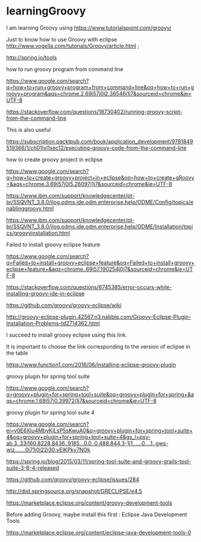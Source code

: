 # learningGroovy
I am learning Groovy using https://www.tutorialspoint.com/groovy/  


Just to know how to use Groovy with eclipse http://www.vogella.com/tutorials/Groovy/article.html  ;

http://spring.io/tools

how to run groovy program from command line

https://www.google.com/search?q=how+to+run+groovy+program+from+command+line&oq=how+to+run+groovy+program&aqs=chrome.2.69i57j0l2.36546j1j7&sourceid=chrome&ie=UTF-8

https://stackoverflow.com/questions/18730402/running-groovy-script-from-the-command-line

This is also useful

https://subscription.packtpub.com/book/application_development/9781849519366/1/ch01lvl1sec12/executing-groovy-code-from-the-command-line

how to create groovy project in eclipse

https://www.google.com/search?q=how+to+create+groovy+project+in+eclipse&oq=how+to+create+gRoovy+&aqs=chrome.3.69i57j0l5.26097j1j7&sourceid=chrome&ie=UTF-8

https://www.ibm.com/support/knowledgecenter/pt-br/SSQVNT_3.8.0/ilog.odms.ide.odm.enterprise.help/ODME/Config/topics/enablinggroovy.html

https://www.ibm.com/support/knowledgecenter/pt-br/SSQVNT_3.8.0/ilog.odms.ide.odm.enterprise.help/ODME/Installation/topics/groovyinstallation.html


Failed to install groovy eclipse feature

https://www.google.com/search?q=Failed+to+install+groovy+eclipse+feature&oq=Failed+to+install+groovy+eclipse+feature+&aqs=chrome..69i57.190254j0j7&sourceid=chrome&ie=UTF-8

https://stackoverflow.com/questions/6745385/error-occurs-while-installing-groovy-ide-in-eclipse

https://github.com/groovy/groovy-eclipse/wiki

http://groovy-eclipse-plugin.42567.n3.nabble.com/Groovy-Eclipse-Plugin-Installation-Problems-td2714362.html

I succeed to install groovy eclipse using this link.

It is important to choose the link corresponding to the version of eclipse in the table

https://www.function1.com/2016/06/installing-eclipse-groovy-plugin

groovy plugin for spring tool suite

https://www.google.com/search?q=groovy+plugin+for+spring+tool+suite&oq=groovy+plugin+for+spring+&aqs=chrome.1.69i57j0.39972j1j7&sourceid=chrome&ie=UTF-8

groovy plugin for spring tool suite 4

https://www.google.com/search?ei=v0E6XIu4MbyKjLsP5sKwuA0&q=groovy+plugin+for+spring+tool+suite+4&oq=groovy+plugin+for+spring+tool+suite+4&gs_l=psy-ab.3..33i160.8228.8436..9185...0.0..0.488.844.3-1j1......0....1..gws-wiz.......0i71j0i22i30.vElKPky7NOk

https://spring.io/blog/2015/03/11/spring-tool-suite-and-groovy-grails-tool-suite-3-6-4-released

https://github.com/groovy/groovy-eclipse/issues/284

 http://dist.springsource.org/snapshot/GRECLIPSE/e4.5
 
 https://marketplace.eclipse.org/content/groovy-development-tools
 
 Before adding Groovy, maybe install this first : Eclipse Java Development Tools
 
 https://marketplace.eclipse.org/content/eclipse-java-development-tools-0

